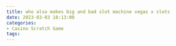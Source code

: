 ```yaml
---
title: who also makes big and bad slot machine vegas x slots
date: 2023-03-03 18:13:00
categories:
- Casino Scratch Game
tags:
---
```

